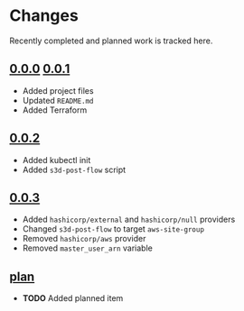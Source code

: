 # Changes
Recently completed and planned work is tracked here.

## [0.0.0](.) [0.0.1](.)
- Added project files
- Updated `README.md`
- Added Terraform

## [0.0.2](.)
- Added kubectl init
- Added `s3d-post-flow` script

## [0.0.3](.)
- Added `hashicorp/external` and `hashicorp/null` providers
- Changed `s3d-post-flow` to target `aws-site-group`
- Removed `hashicorp/aws` provider
- Removed `master_user_arn` variable

## [plan](.)
- **TODO** Added planned item
